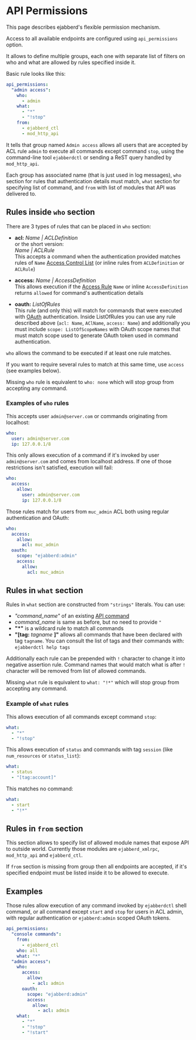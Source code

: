 # API Permissions

<!-- md:version added in 16.12 -->

This page describes ejabberd's flexible permission mechanism.

Access to all available endpoints are configured using `api_permissions` option.

It allows to define multiple groups, each one with separate list of filters on who and what are allowed by rules specified inside it.

Basic rule looks like this:

``` yaml
api_permissions:
  "admin access":
    who:
      - admin
    what:
      - "*"
      - "!stop"
    from:
      - ejabberd_ctl
      - mod_http_api
```

It tells that group named `Admin access` allows all users that are accepted by ACL rule `admin` to execute all commands except command `stop`, using the command-line tool `ejabberdctl` or sending a ReST query handled by `mod_http_api`.

Each group has associated name (that is just used in log messages), `who` section for rules that authentication details must match, `what` section for specifying list of command, and `from` with list of modules that API was delivered to.

## Rules inside `who` section

There are 3 types of rules that can be placed in `who` section:

- **acl:** *Name | ACLDefinition*  
  or the short version:  
  *Name | ACLRule*  
  This accepts a command when the authentication provided matches
  rules of `Name`
  [Access Control List](../../admin/configuration/basic.md#acl)
  (or inline rules from `ACLDefinition` or `ACLRule`)

- **access:** *Name | AccessDefinition*  
  This allows execution if
  the [Access Rule](../../admin/configuration/basic.md#access_rules)
  `Name` or inline `AccessDefinition`
  returns `allowed` for command's authentication details

- **oauth:** *ListOfRules*  
  This rule (and only this) will match for commands that were executed
  with [OAuth](oauth.md) authentication.
  Inside ListOfRules you can use any rule
  described above (`acl: Name`, `AClName`, `access: Name`) and
  additionally you must include `scope: ListOfScopeNames` with OAuth
  scope names that must match scope used to generate OAuth token used
  in command authentication.

`who` allows the command to be executed if at least one rule matches.

If you want to require several rules to match at this same time, use `access` (see examples below).

Missing `who` rule is equivalent to `who: none` which will stop group from accepting any command.

### Examples of `who` rules

This accepts user `admin@server.com` or commands originating from localhost:

``` yaml
who:
  user: admin@server.com
  ip: 127.0.0.1/8
```

This only allows execution of a command if it's invoked by user `admin@server.com` and comes from localhost address.
If one of those restrictions isn't satisfied, execution will fail:

``` yaml
who:
  access:
    allow:
      user: admin@server.com
      ip: 127.0.0.1/8
```

Those rules match for users from `muc_admin` ACL both using regular authentication and OAuth:

``` yaml
who:
  access:
    allow:
      acl: muc_admin
  oauth:
    scope: "ejabberd:admin"
    access:
      allow:
        acl: muc_admin
```

## Rules in `what` section

Rules in `what` section are constructed from `"strings"` literals. You can use:

- *"command_name"* of an existing [API command](admin-api.md)
- *command_name* is same as before, but no need to provide `"`
- **"*"** is a wildcard rule to match all commands
- **"[tag:** *tagname* **]"** allows all commands that have been declared with tag `tagname`.
  You can consult the list of tags and their commands with: `ejabberdctl help tags`

Additionally each rule can be prepended with `!` character to change it into negative assertion rule. Command names that would match what is after `!` character will be removed from list of allowed commands.

Missing `what` rule is equivalent to `what: "!*"` which will stop group from accepting any command.

### Example of `what` rules

This allows execution of all commands except command `stop`:

``` yaml
what:
  - "*"
  - "!stop"
```

This allows execution of `status` and commands with tag `session`
(like `num_resources` or `status_list`):

``` yaml
what:
  - status
  - "[tag:account]"
```

This matches no command:

``` yaml
what:
  - start
  - "!*"
```

## Rules in `from` section

This section allows to specify list of allowed module names that expose API to outside world. Currently those modules are `ejabberd_xmlrpc`, `mod_http_api` and `ejabberd_ctl`.

If `from` section is missing from group then all endpoints are accepted, if it's specified endpoint must be listed inside it to be allowed to execute.

## Examples

Those rules allow execution of any command invoked by `ejabberdctl` shell command, or all command except `start` and `stop` for users in ACL admin, with regular authentication or `ejabberd:admin` scoped OAuth tokens.

``` yaml
api_permissions:
  "console commands":
    from:
      - ejabberd_ctl
    who: all
    what: "*"
  "admin access":
    who:
      access:
        allow:
          - acl: admin
      oauth:
        scope: "ejabberd:admin"
        access:
          allow:
            - acl: admin
    what:
      - "*"
      - "!stop"
      - "!start"
```
